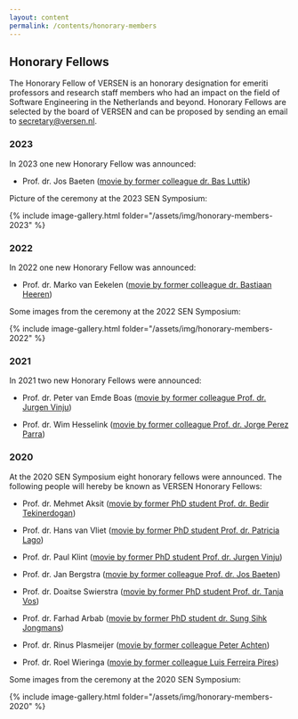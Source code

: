 ```yaml
---
layout: content
permalink: /contents/honorary-members
---
```


## Honorary Fellows 

The Honorary Fellow of VERSEN is an honorary designation for emeriti professors and research staff members who had an impact on the field of Software Engineering in the Netherlands and beyond. Honorary Fellows are selected by the board of VERSEN and can be proposed by sending an email to [secretary@versen.nl](mailto:secretary@versen.nl?subject=VERSEN%20Honorary%20Fellow%20proposal).


### 2023

In 2023 one new Honorary Fellow was announced:

* Prof. dr. Jos Baeten ([movie by former colleague dr. Bas Luttik](https://youtu.be/iNNxGQHh8rs))

Picture of the ceremony at the 2023 SEN Symposium:

{% include image-gallery.html folder="/assets/img/honorary-members-2023" %}

### 2022

In 2022 one new Honorary Fellow was announced:

* Prof. dr. Marko van Eekelen ([movie by former colleague dr. Bastiaan Heeren](https://youtu.be/mmwYDTIHpfU))

Some images from the ceremony at the 2022 SEN Symposium:

{% include image-gallery.html folder="/assets/img/honorary-members-2022" %}

### 2021

In 2021 two new Honorary Fellows were announced:

* Prof. dr. Peter van Emde Boas ([movie by former colleague Prof. dr. Jurgen Vinju](https://youtu.be/zIZk7sjPHnU)) 

* Prof. dr. Wim Hesselink ([movie by former colleague Prof. dr. Jorge Perez Parra](https://youtu.be/_VEgeJjRxfM))

### 2020

At the 2020 SEN Symposium eight honorary fellows were announced. The following people will hereby be known as VERSEN Honorary Fellows:

* Prof. dr. Mehmet Aksit ([movie by former PhD student Prof. dr. Bedir Tekinerdogan](https://youtu.be/XLheH5MwJ9U))

* Prof. dr. Hans van Vliet ([movie by former PhD student Prof. dr. Patricia Lago](https://youtu.be/pqvSi2eKPxg))

* Prof. dr. Paul Klint ([movie by former PhD student Prof. dr. Jurgen Vinju](https://youtu.be/OR5OrF1ZUz0))

* Prof. dr. Jan Bergstra ([movie by former colleague Prof. dr. Jos Baeten](https://youtu.be/KsJ5SW9XvlU))

* Prof. dr. Doaitse Swierstra ([movie by former PhD student Prof. dr. Tanja Vos](https://youtu.be/yyIiaP7-Yj8))

* Prof. dr. Farhad Arbab ([movie by former PhD student dr. Sung Sihk Jongmans](https://youtu.be/SPQr8FPminY))

* Prof. dr. Rinus Plasmeijer ([movie by former colleague Peter Achten](https://youtu.be/rg30-4EanQQ))

* Prof. dr. Roel Wieringa ([movie by former colleague Luis Ferreira Pires](https://youtu.be/oVkznwAIr5I)) 

Some images from the ceremony at the 2020 SEN Symposium:


{% include image-gallery.html folder="/assets/img/honorary-members-2020" %}

